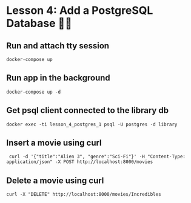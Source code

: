 # Lesson 4: Add a PostgreSQL Database 🚀🔥

## Run and attach tty session
```
docker-compose up
```

## Run app in the background
```
docker-compose up -d
```

## Get psql client connected to the library db
```
docker exec -ti lesson_4_postgres_1 psql -U postgres -d library
```

## Insert a movie using curl

```
 curl -d '{"title":"Alien 3", "genre":"Sci-Fi"}' -H "Content-Type: application/json" -X POST http://localhost:8000/movies
```

## Delete a movie using curl

```
curl -X "DELETE" http://localhost:8000/movies/Incredibles
```
